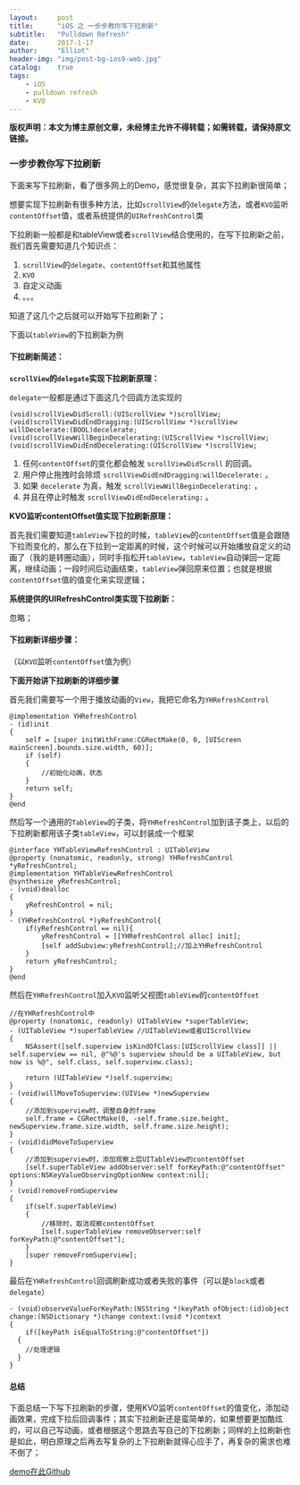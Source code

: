 ```yaml
---
layout:     post
title:      "iOS 之 一步步教你写下拉刷新"
subtitle:   "Pulldown Refresh"
date:       2017-1-17
author:     "Elliot"
header-img: "img/post-bg-ios9-web.jpg"
catalog:    true
tags:
    - iOS
    - pulldown refresh
    - KVO
---
```


**版权声明：本文为博主原创文章，未经博主允许不得转载；如需转载，请保持原文链接。**

### 一步步教你写下拉刷新

下面来写下拉刷新，看了很多网上的Demo，感觉很复杂，其实下拉刷新很简单；

想要实现下拉刷新有很多种方法，比如`scrollView`的`delegate`方法，或者`KVO`监听`contentOffset`值，或者系统提供的`UIRefreshControl`类

下拉刷新一般都是和tableView或者`scrollView`结合使用的，在写下拉刷新之前，我们首先需要知道几个知识点：

1. `scrollView`的`delegate`、`contentOffset`和其他属性
2. `KVO`
3. 自定义动画
4. 。。。

知道了这几个之后就可以开始写下拉刷新了；

下面以`tableView`的下拉刷新为例

#### 下拉刷新简述：
**`scrollView`的`delegate`实现下拉刷新原理：**

`delegate`一般都是通过下面这几个回调方法实现的

```objective_c
(void)scrollViewDidScroll:(UIScrollView *)scrollView;
(void)scrollViewDidEndDragging:(UIScrollView *)scrollView willDecelerate:(BOOL)decelerate;
(void)scrollViewWillBeginDecelerating:(UIScrollView *)scrollView;
(void)scrollViewDidEndDecelerating:(UIScrollView *)scrollView;
```
1. 任何`contentOffset`的变化都会触发 `scrollViewDidScroll` 的回调。
2. 用户停止拖拽时会除烦 `scrollViewDidEndDragging:willDecelerate:` 。
3. 如果 `decelerate` 为真，触发 `scrollViewWillBeginDecelerating:` ，
4. 并且在停止时触发 `scrollViewDidEndDecelerating:` 。

**KVO监听contentOffset值实现下拉刷新原理：**

首先我们需要知道`tableView`下拉的时候，`tableView`的`contentOffset`值是会跟随下拉而变化的，那么在下拉到一定距离的时候，这个时候可以开始播放自定义的动画了（我的是转圈动画），同时手指松开`tableView`，`tableView`自动弹回一定距离，继续动画；一段时间后动画结束，`tableView`弹回原来位置；也就是根据`contentOffset`值的值变化来实现逻辑；

**系统提供的UIRefreshControl类实现下拉刷新：**

忽略；

#### 下拉刷新详细步骤：
（以`KVO`监听`contentOffset`值为例）

**下面开始讲下拉刷新的详细步骤**

首先我们需要写一个用于播放动画的`View`，我把它命名为`YHRefreshControl`

```objective_c
@implementation YHRefreshControl
- (id)init
{
	self = [super initWithFrame:CGRectMake(0, 0, [UIScreen mainScreen].bounds.size.width, 60)];
	if (self)
	{
		//初始化动画，状态
	}
	return self;
}
@end
```

然后写一个通用的`TableView`的子类，将`YHRefreshControl`加到该子类上，以后的下拉刷新都用该子类`tableView`，可以封装成一个框架

```objective_c
@interface YHTableViewRefreshControl : UITableView
@property (nonatomic, readonly, strong) YHRefreshControl *yRefreshControl;
@implementation YHTableViewRefreshControl
@synthesize yRefreshControl;
- (void)dealloc
{
	yRefreshControl = nil;
}
- (YHRefreshControl *)yRefreshControl{
	if(yRefreshControl == nil){
		yRefreshControl = [[YHRefreshControl alloc] init];
		[self addSubview:yRefreshControl];//加上YHRefreshControl
	}
	return yRefreshControl;
}
@end
```

然后在`YHRefreshControl`加入`KVO`监听父视图`tableView`的`contentOffset`

```objective_c
//在YHRefreshControl中
@property (nonatomic, readonly) UITableView *superTableView;
- (UITableView *)superTableView //UITableView或者UIScrollView
{
	NSAssert([self.superview isKindOfClass:[UIScrollView class]] || self.superview == nil, @"%@'s superview should be a UITableView, but now is %@", self.class, self.superview.class);

	return (UITableView *)self.superview;
}
- (void)willMoveToSuperview:(UIView *)newSuperview
{
	//添加到superview时，调整自身的frame
	self.frame = CGRectMake(0, -self.frame.size.height, newSuperview.frame.size.width, self.frame.size.height);
}
- (void)didMoveToSuperview
{
	//添加到superview时，添加观察上层UITableView的contentOffset
	[self.superTableView addObserver:self forKeyPath:@"contentOffset" options:NSKeyValueObservingOptionNew context:nil];
}
- (void)removeFromSuperview
{
	if(self.superTableView)
	{
		//移除时，取消观察contentOffset
		[self.superTableView removeObserver:self forKeyPath:@"contentOffset"];
	}
	[super removeFromSuperview];
}

```

最后在`YHRefreshControl`回调刷新成功或者失败的事件（可以是`block`或者`delegate`）

```objective_c
- (void)observeValueForKeyPath:(NSString *)keyPath ofObject:(id)object change:(NSDictionary *)change context:(void *)context
{
	if([keyPath isEqualToString:@"contentOffset"])
  {
    //处理逻辑
  }
}
```

#### 总结

下面总结一下写下拉刷新的步骤，使用KVO监听`contentOffset`的值变化，添加动画效果，完成下拉后回调事件；其实下拉刷新还是蛮简单的，如果想要更加酷炫的，可以自己写动画，或者根据这个思路去写自己的下拉刷新；同样的上拉刷新也是如此，明白原理之后再去写复杂的上下拉刷新就得心应手了，再复杂的需求也难不倒了；

[demo在此Github](https://github.com/Elliotsomething/PulldownRefreshDemo)
